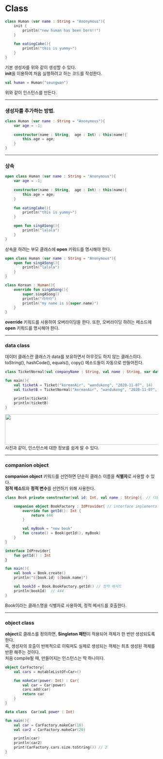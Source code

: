 # Class


```kotlin
class Human (var name : String = "Anonymous"){
    init {
        println("new human has been born!!")
    }
	
    fun eatingCake(){
        println("this is yummy~")
    }
}
```
기본 생성자를 위와 같이 생성할 수 있다.   
**init**을 이용하여 처음 실행하려고 하는 코드를 작성한다.   

```kotlin
val human = Human("seungwan")
```
위와 같이 인스턴스를 만든다.  

<hr />

### 생성자를 추가하는 방법.

```kotlin
class Human (var name : String = "Anonymous"){
	var age = -1;
	
	constructor(name : String,  age : Int) : this(name){
        this.age = age;
    }
}
```

<hr />

### 상속

```kotlin
open class Human (var name : String = "Anonymous"){
	var age = -1;
	
	constructor(name : String,  age : Int) : this(name){
        this.age = age;
    }
	
	fun eatingCake(){
        println("this is yummy~")
    }

	open fun singASong(){
        println("lalala")
    }
}
```
상속을 하려는 부모 클래스에 **open** 키워드를 명시해야 한다.  

```kotlin
open class Human (var name : String = "Anonymous"){
    open fun singASong(){
        println("lalala")
    }
}

class Korean : Human(){ 
    override fun singASong(){ 
        super.singASong()
        println("라라라")
        println("my name is ${super.name}")
    }
}
```
**override** 키워드를 사용하여 오버라이딩을 한다. 또한, 오버라이딩 하려는 메소드에 **open** 키워드를 명시해야 한다.    

<hr />

### data class

데이터 클래스란 클래스가 data를 보유하면서 아무것도 하지 않는 클래스이다.   
toString(), hashCode(), equals(), copy() 메소드들이 자동으로 만들어진다.   

```kotlin
class TicketNormal(val companyName : String, val name : String, var data : String, var seatNumber : Int)

fun main(){
    val ticketA = Ticket("koreanAir", "wandukong", "2020-11-07", 14)
    val ticketB = TicketNormal("koreanAir", "wandukong", "2020-11-07", 14)

    println(ticketA)
    println(ticketB)
}
```
<img src="https://user-images.githubusercontent.com/47289479/94176692-6ab4a680-fed3-11ea-9897-0d6b3442ef7b.JPG" width="1000" height="100"/>  
사진과 같이, 인스턴스에 대한 정보를 쉽게 알 수 있다.  

<hr />

### companion object

**companion object** 키워드를 선언하면 단순히 클래스 이름을 **식별자**로 사용할 수 있다.    
**정적 메소드**와 **정적 변수**를 선언하기 위해 사용한다.   

```kotlin
class Book private constructor(val id: Int, val name : String){  // 다른 곳에서는 생성하지 못하게끔 private 키워드를 사용한다.

    companion object BookFactory : IdProvider{ // interface implements
        override fun getId(): Int {
            return 444
        }

        val myBook = "new book"
        fun create() = Book(getId(), myBook)
    }
}
```
```kotlin
interface IdProvider{
    fun getId() : Int
}
```
```kotlin
fun main(){
    val book = Book.create()
    println("${book.id} ${book.name}")

    val bookId = Book.BookFactory.getId() // 정적 메서드
    println(bookId)  // 444
}
```
Book이라는 클래스명을 식별자로 사용하여, 정적 메서드를 호출한다.  

<hr />

### object class

**object**로 클래스를 정의하면, **Singleton 패턴**이 적용되어 객체가 한 번만 생성되도록 한다.  
즉, 생성자의 호출이 반복적으로 이뤄져도 실제로 생성되는 객체는 최초 생성된 객체를 반환 해주는 것이다.  
처음 compile될 때, 만들어지는 인스턴스는 딱 하나이다.
```kotlin
object CarFactory{
    val cars = mutableListOf<Car>()

    fun makeCar(power: Int) : Car{
        val car = Car(power)
        cars.add(car)
        return car
    }
}
```
```kotlin
data class  Car(val power : Int)
```
```kotlin
fun main(){
    val car = CarFactory.makeCar(10)
    val car2 = CarFactory.makeCar(20)

    println(car)
    println(car2)
    print(CarFactory.cars.size.toString()) // 2
}
```